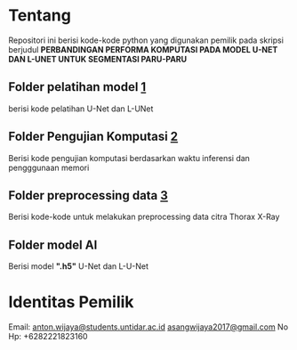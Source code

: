 # Tentang
Repositori ini berisi kode-kode python yang digunakan pemilik pada skripsi berjudul 
**PERBANDINGAN PERFORMA KOMPUTASI PADA MODEL U-NET DAN L-UNET UNTUK SEGMENTASI PARU-PARU**
## Folder pelatihan model [1](https://github.com/antonwijayacakra/RepoCode_SkripsiAntonW_Untidar2025/tree/main/Pelatihan%20model)
berisi kode pelatihan U-Net dan L-UNet
## Folder Pengujian Komputasi [2](https://github.com/antonwijayacakra/RepoCode_SkripsiAntonW_Untidar2025/tree/main/Pengujian%20Komputasi)
Berisi kode pengujian komputasi berdasarkan waktu inferensi dan pengggunaan memori
## Folder preprocessing data [3](https://github.com/antonwijayacakra/RepoCode_SkripsiAntonW_Untidar2025/tree/main/Preprocessing%20data)
Berisi kode-kode untuk melakukan preprocessing data citra Thorax X-Ray
## Folder model AI
Berisi model **".h5"**  U-Net dan L-U-Net

# Identitas Pemilik 
Email: anton.wijaya@students.untidar.ac.id
       asangwijaya2017@gmail.com
No Hp: +6282221823160
